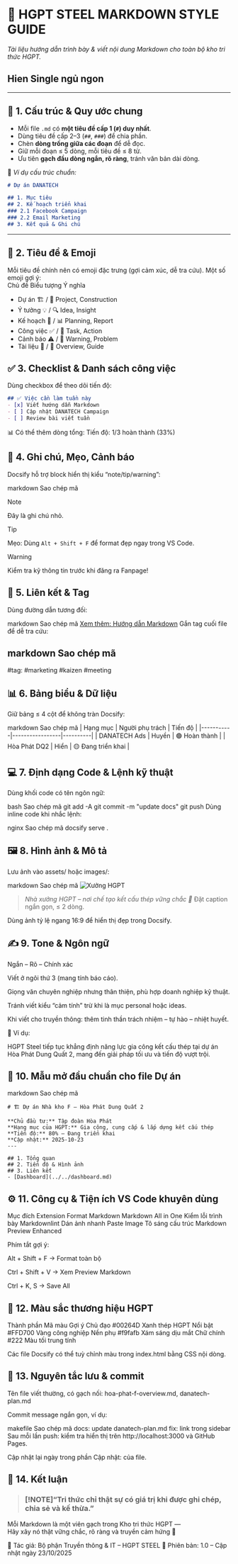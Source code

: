 # 🎨 HGPT STEEL MARKDOWN STYLE GUIDE  
*Tài liệu hướng dẫn trình bày & viết nội dung Markdown cho toàn bộ kho tri thức HGPT.*

## Hien Single ngủ ngon

---
## 🧭 1. Cấu trúc & Quy ước chung

- Mỗi file `.md` có **một tiêu đề cấp 1 (`#`) duy nhất**.
- Dùng tiêu đề cấp 2–3 (`##`, `###`) để chia phần.
- Chèn **dòng trống giữa các đoạn** để dễ đọc.
- Giữ mỗi đoạn ≤ 5 dòng, mỗi tiêu đề ≤ 8 từ.
- Ưu tiên **gạch đầu dòng ngắn, rõ ràng**, tránh văn bản dài dòng.

📘 *Ví dụ cấu trúc chuẩn:*
```markdown
# Dự án DANATECH

## 1. Mục tiêu
## 2. Kế hoạch triển khai
### 2.1 Facebook Campaign
### 2.2 Email Marketing
## 3. Kết quả & Ghi chú
```
----------
## 🧩 2. Tiêu đề & Emoji
Mỗi tiêu đề chính nên có emoji đặc trưng (gợi cảm xúc, dễ tra cứu).
Một số emoji gợi ý:  
Chủ đề	Biểu tượng	Ý nghĩa  
* Dự án	🏗️ / 🧱	Project, Construction
* Ý tưởng	💡 / 🔍	Idea, Insight
* Kế hoạch	📅 / 📊	Planning, Report
* Công việc	✅ / 🔧	Task, Action
* Cảnh báo	⚠️ / 🔴	Warning, Problem
* Tài liệu	📘 / 🧭	Overview, Guide
## ✅ 3. Checklist & Danh sách công việc

Dùng checkbox để theo dõi tiến độ:
```markdown
## ✅ Việc cần làm tuần này
- [x] Viết hướng dẫn Markdown
- [ ] Cập nhật DANATECH Campaign
- [ ] Review bài viết tuần
```
📊 Có thể thêm dòng tổng:
Tiến độ: 1/3 hoàn thành (33%)
## 💬 4. Ghi chú, Mẹo, Cảnh báo
Docsify hỗ trợ block hiển thị kiểu “note/tip/warning”:

markdown
Sao chép mã
> [!NOTE]
> Đây là ghi chú nhỏ.

> [!TIP]
> Mẹo: Dùng `Alt + Shift + F` để format đẹp ngay trong VS Code.

> [!WARNING]
> Kiểm tra kỹ thông tin trước khi đăng ra Fanpage!
## 🔗 5. Liên kết & Tag
Dùng đường dẫn tương đối:

markdown
Sao chép mã
[Xem thêm: Hướng dẫn Markdown](guide.md)
Gắn tag cuối file để dễ tra cứu:

markdown
Sao chép mã
---
#tag: #marketing #kaizen #meeting
## 📊 6. Bảng biểu & Dữ liệu
Giữ bảng ≤ 4 cột để không tràn Docsify:

markdown
Sao chép mã
| Hạng mục | Người phụ trách | Tiến độ |
|-----------|-----------------|----------|
| DANATECH Ads | Huyền | 🟢 Hoàn thành |
| Hòa Phát DQ2 | Hiển | 🟡 Đang triển khai |
## 💻 7. Định dạng Code & Lệnh kỹ thuật
Dùng khối code có tên ngôn ngữ:

bash
Sao chép mã
git add -A
git commit -m "update docs"
git push
Dùng inline code khi nhắc lệnh:

nginx
Sao chép mã
docsify serve .
## 🖼️ 8. Hình ảnh & Mô tả
Lưu ảnh vào assets/ hoặc images/:

markdown
Sao chép mã
![Xưởng HGPT](../assets/hgpt-factory.jpg)
> *Nhà xưởng HGPT – nơi chế tạo kết cấu thép vững chắc 💪*
Đặt caption ngắn gọn, ≤ 2 dòng.

Dùng ảnh tỷ lệ ngang 16:9 để hiển thị đẹp trong Docsify.

## ✍️ 9. Tone & Ngôn ngữ
Ngắn – Rõ – Chính xác

Viết ở ngôi thứ 3 (mang tính báo cáo).

Giọng văn chuyên nghiệp nhưng thân thiện, phù hợp doanh nghiệp kỹ thuật.

Tránh viết kiểu “cảm tính” trừ khi là mục personal hoặc ideas.

Khi viết cho truyền thông: thêm tinh thần trách nhiệm – tự hào – nhiệt huyết.

📌 Ví dụ:

HGPT Steel tiếp tục khẳng định năng lực gia công kết cấu thép tại dự án Hòa Phát Dung Quất 2, mang đến giải pháp tối ưu và tiến độ vượt trội.

## 📂 10. Mẫu mở đầu chuẩn cho file Dự án
markdown
Sao chép mã
```
# 🏗️ Dự án Nhà kho F – Hòa Phát Dung Quất 2

**Chủ đầu tư:** Tập đoàn Hòa Phát  
**Hạng mục của HGPT:** Gia công, cung cấp & lắp dựng kết cấu thép  
**Tiến độ:** 80% – Đang triển khai  
**Cập nhật:** 2025-10-23  
---

## 1. Tổng quan
## 2. Tiến độ & Hình ảnh
## 3. Liên kết
- [Dashboard](../../dashboard.md)
```
## ⚙️ 11. Công cụ & Tiện ích VS Code khuyên dùng
Mục đích	Extension
Format Markdown	Markdown All in One
Kiểm lỗi trình bày	Markdownlint
Dán ảnh nhanh	Paste Image
Tô sáng cấu trúc	Markdown Preview Enhanced

Phím tắt gợi ý:

Alt + Shift + F → Format toàn bộ

Ctrl + Shift + V → Xem Preview Markdown

Ctrl + K, S → Save All

## 🎨 12. Màu sắc thương hiệu HGPT
Thành phần	Mã màu	Gợi ý
Chủ đạo	#00264D	Xanh thép HGPT
Nổi bật	#FFD700	Vàng công nghiệp
Nền phụ	#f9fafb	Xám sáng dịu mắt
Chữ chính	#222	Màu tối trung tính

Các file Docsify có thể tuỳ chỉnh màu trong index.html bằng CSS nội dòng.

## 🧱 13. Nguyên tắc lưu & commit
Tên file viết thường, có gạch nối:
hoa-phat-f-overview.md, danatech-plan.md

Commit message ngắn gọn, ví dụ:

makefile
Sao chép mã
docs: update danatech-plan.md
fix: link trong sidebar
Sau mỗi lần push: kiểm tra hiển thị trên http://localhost:3000 và GitHub Pages.

Cập nhật lại ngày trong phần Cập nhật: của file.

## 🏁 14. Kết luận
>### **[!NOTE]“Tri thức chỉ thật sự có giá trị khi được ghi chép, chia sẻ và kế thừa.”**
Mỗi Markdown là một viên gạch trong Kho tri thức HGPT —  
Hãy xây nó thật vững chắc, rõ ràng và truyền cảm hứng 💪

📌 Tác giả: Bộ phận Truyền thông & IT – HGPT STEEL
📅 Phiên bản: 1.0 – Cập nhật ngày 23/10/2025